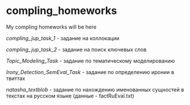 # compling_homeworks
My compling homeworks will be here

<i>compling_jup_task_1</i> - задание на коллокации

<i>compling_jup_task_2</i> - задание на поиск ключевых слов

<i>Topic_Modeling_Task</i> - задание по тематическому моделированию

<i>Irony_Detection_SemEval_Task</i> - задание по определению иронии в твиттах

<i>natasha_textblob</i> - задание по нахождению именованных сущностей в текстах на русском языке (данные - factRuEval.txt)
